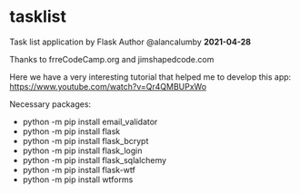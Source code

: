 # tasklist
Task list application by Flask
Author @alancalumby
<b>2021-04-28</b>

Thanks to frreCodeCamp.org and jimshapedcode.com

Here we have a very interesting tutorial that helped me to develop this app: https://www.youtube.com/watch?v=Qr4QMBUPxWo


Necessary packages:
<ul>
  <li>python -m pip install email_validator</li>
  <li>python -m pip install flask</li>
  <li>python -m pip install flask_bcrypt</li>
  <li>python -m pip install flask_login</li>
  <li>python -m pip install flask_sqlalchemy</li>
  <li>python -m pip install flask-wtf</li>
  <li>python -m pip install wtforms</li>
</ul>
